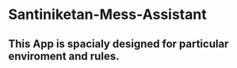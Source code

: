 # Santiniketan-Mess-Assistant
## This App is spacialy designed for particular enviroment and rules.
